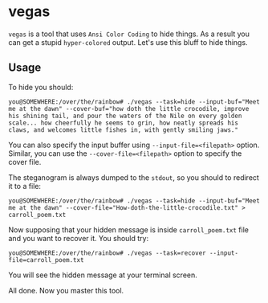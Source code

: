 # vegas

``vegas`` is a tool that uses ``Ansi Color Coding`` to hide things. As a result you can get a stupid ``hyper-colored`` output.
Let's use this bluff to hide things.

## Usage

To hide you should:

```
you@SOMEWHERE:/over/the/rainbow# ./vegas --task=hide --input-buf="Meet me at the dawn" --cover-buf="how doth the little crocodile, improve his shining tail, and pour the waters of the Nile on every golden scale... how cheerfully he seems to grin, how neatly spreads his claws, and welcomes little fishes in, with gently smiling jaws."
```

You can also specify the input buffer using ``--input-file=<filepath>`` option. Similar, you can use the ``--cover-file=<filepath>`` option to specify the cover file.

The steganogram is always dumped to the ``stdout``, so you should to redirect it to a file:

```
you@SOMEWHERE:/over/the/rainbow# ./vegas --task=hide --input-buf="Meet me at the dawn" --cover-file="How-doth-the-little-crocodile.txt" > carroll_poem.txt
```

Now supposing that your hidden message is inside ``carroll_poem.txt`` file and you want to recover it. You should try:

```
you@SOMEWHERE:/over/the/rainbow# ./vegas --task=recover --input-file=carroll_poem.txt
```

You will see the hidden message at your terminal screen.

All done. Now you master this tool.

